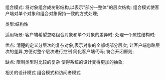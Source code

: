 组合模式:
    将对象组合成树形结构,以表示"部分--整体"的层次结构;
    组合模式使客户端对单个对象和组合对象保持一致的方式处理;
    
    
类型:结构性    
    
    
适用场景:
    客户端希望忽略组合对象和单个对象的差异时;
    处理一个属性结构时;
    
优点:
    清楚的定义分层次的复杂对象,表示对象的全部或部分层次;
    让客户端忽略层次的差异,方便对整个层次进行控制
    简化客户端代码;
    符合开闭原则;
    
缺点:
     限制类型时比较的复杂
     使得系统的设计变得更加的抽象;
     
     
相关的设计模式
    组合模式和访问者模式                 
        
    
